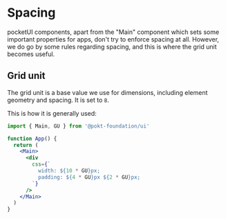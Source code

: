 # Spacing

pocketUI components, apart from the "Main" component which sets some important properties for apps, don't try to enforce spacing at all. However, we do go by some rules regarding spacing, and this is where the grid unit becomes useful.

## Grid unit

The grid unit is a base value we use for dimensions, including element geometry and spacing. It is set to `8`.

This is how it is generally used:

```jsx
import { Main, GU } from '@pokt-foundation/ui'

function App() {
  return (
    <Main>
      <div
        css={`
          width: ${10 * GU}px;
          padding: ${4 * GU}px ${2 * GU}px;
        `}
      />
    </Main>
  )
}
```
